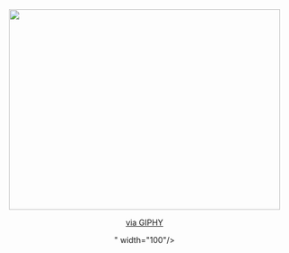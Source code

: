<div id="header" align="center">
  <img src="<iframe src="https://giphy.com/embed/oaDcc0LTCuIAiGYrzn" width="480" height="355" style="" frameBorder="0" class="giphy-embed" allowFullScreen></iframe><p><a href="https://giphy.com/gifs/FabBuilder-fabbuilder-oaDcc0LTCuIAiGYrzn">via GIPHY</a></p>" width="100"/>
</div>
